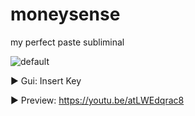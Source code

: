 # moneysense
my perfect paste subliminal

![default](https://pp.userapi.com/c847123/v847123049/1e0521/arFAx0-zxpY.jpg)

 ► Gui: Insert Key

 ► Preview: https://youtu.be/atLWEdqrac8

